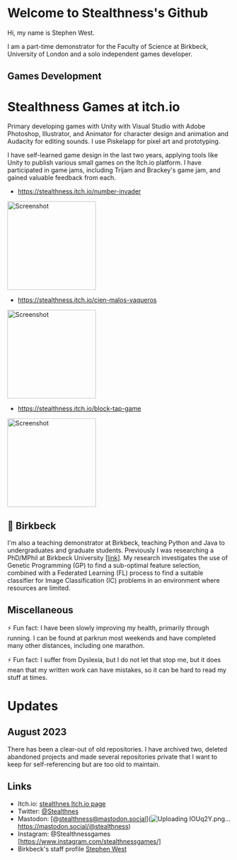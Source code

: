 # Welcome to Stealthness's Github

Hi, my name is Stephen West.

I am a part-time demonstrator for the Faculty of Science at Birkbeck, University of London and a solo independent games developer. 

## Games Development

# Stealthness Games at itch.io

Primary developing games with Unity with Visual Studio with  Adobe Photoshop, Illustrator, and Animator for character design and animation and Audacity for editing sounds. I use Piskelapp for pixel art and prototyping. 

I have self-learned game design in the last two years, applying tools like Unity to publish various small games on the Itch.io platform. I have participated in game jams, including Trijam and Brackey's game jam, and gained valuable feedback from each. 

+ https://stealthness.itch.io/number-invader
<img width="200" alt="Screenshot" src="https://github.com/stealthness/stealthness/assets/669284/37c9f3f4-02b2-48d3-a32d-9160d3b6450d">

+ https://stealthness.itch.io/cien-malos-vaqueros
<img width="200" alt="Screenshot" src="https://github.com/stealthness/stealthness/assets/669284/33faf93f-a0c2-449c-8309-f9f9fba43a1b">

+ https://stealthness.itch.io/block-tap-game
<img width="200" alt="Screenshot" src="https://github.com/stealthness/stealthness/assets/669284/a58d2faa-bbe0-4548-950c-d78ada6d880a">

## 🔭 Birkbeck

I'm also a teaching demonstrator at Birkbeck, teaching Python and Java to undergraduates and graduate students. Previously I was researching a PhD/MPhil at Birkbeck University [[link](https://www.dcs.bbk.ac.uk/)]. My research investigates the use of Genetic Programming (GP) to find a sub-optimal feature selection, combined with a Federated Learning (FL) process to find a suitable classifier for Image Classification (IC) problems in an environment where resources are limited.

## Miscellaneous

⚡ Fun fact: I have been slowly improving my health, primarily through running. I can be found at parkrun most weekends and have completed many other distances, including one marathon.

⚡ Fun fact: I suffer from Dyslexia, but I do not let that stop me, but it does mean that my written work can have mistakes, so it can be hard to read my stuff at times.

# Updates

## August 2023

There has been a clear-out of old repositories. I have archived two, deleted abandoned projects and made several repositories private that I want to keep for self-referencing but are too old to maintain.

##  Links

- Itch.io: [stealthnes Itch.io page](https://stealthness.itch.io/)
- Twitter: [@Stealthnes](https://twitter.com/stealthness)
- Mastodon: [@stealthness@mastodon.social](![Uploading IOUq2Y.png…]()
https://mastodon.social/@stealthness)
- Instagram: @Stealthnessgames [https://www.instagram.com/stealthnessgames/]
- Birkbeck's staff profile [Stephen West](https://www.bbk.ac.uk/our-staff/profile/8005765/stephen-west)






